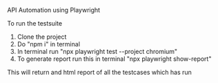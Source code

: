API Automation using Playwright

To run the testsuite

1. Clone the project
2. Do "npm i" in terminal
3. In terminal run "npx playwright test --project chromium"
4. To generate report run this in terminal "npx playwright show-report"

This will return and html report of all the testcases which has run

